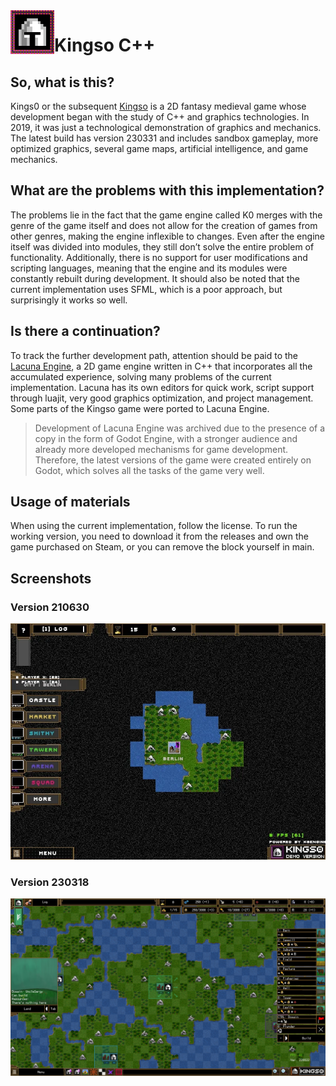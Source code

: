 <img src="Icon96x96.png" alt="RTS" align="left" width="70">
<h1>Kingso C++</h1>

## So, what is this?

Kings0 or the subsequent [Kingso](https://store.steampowered.com/app/1385180/Kingso/) is a 2D fantasy medieval game whose development began with the study of C++ and graphics technologies. In 2019, it was just a technological demonstration of graphics and mechanics. The latest build has version 230331 and includes sandbox gameplay, more optimized graphics, several game maps, artificial intelligence, and game mechanics.

## What are the problems with this implementation?

The problems lie in the fact that the game engine called K0 merges with the genre of the game itself and does not allow for the creation of games from other genres, making the engine inflexible to changes. Even after the engine itself was divided into modules, they still don’t solve the entire problem of functionality. Additionally, there is no support for user modifications and scripting languages, meaning that the engine and its modules were constantly rebuilt during development. It should also be noted that the current implementation uses SFML, which is a poor approach, but surprisingly it works so well.

## Is there a continuation?

To track the further development path, attention should be paid to the [Lacuna Engine](https://github.com/miruji/Lacuna-Engine), a 2D game engine written in C++ that incorporates all the accumulated experience, solving many problems of the current implementation. Lacuna has its own editors for quick work, script support through luajit, very good graphics optimization, and project management. Some parts of the Kingso game were ported to Lacuna Engine.

> Development of Lacuna Engine was archived due to the presence of a copy in the form of Godot Engine, with a stronger audience and already more developed mechanisms for game development. Therefore, the latest versions of the game were created entirely on Godot, which solves all the tasks of the game very well.

## Usage of materials

When using the current implementation, follow the license. To run the working version, you need to download it from the releases and own the game purchased on Steam, or you can remove the block yourself in main.

## Screenshots

### Version 210630

![210630](210630.png)

### Version 230318

![230318](230318.png)
